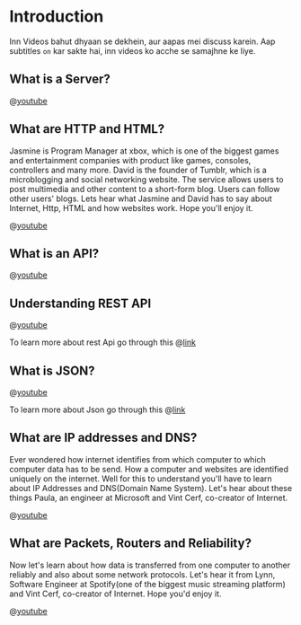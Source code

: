 # Introduction

Inn Videos bahut dhyaan se dekhein, aur aapas mei discuss karein. Aap subtitles `on` kar sakte hai, inn videos ko acche se samajhne ke liye.

## What is a Server?

@[youtube](Nu-18s6EeM8)

## What are HTTP and HTML?

Jasmine is Program Manager at xbox, which is one of the biggest games and entertainment companies with product like games, consoles, controllers and many more. David is the founder of Tumblr, which is a microblogging and social networking website. The service allows users to post multimedia and other content to a short-form blog. Users can follow other users' blogs. Lets hear what Jasmine and David has to say about Internet, Http, HTML and how websites work. Hope you'll enjoy it.

@[youtube](kBXQZMmiA4s)

## What is an API?

@[youtube](s7wmiS2mSXY)

## Understanding REST API

@[youtube](7YcW25PHnAA)

To learn more about rest Api go through this @[link](https://guide.freecodecamp.org/rest-api/)

## What is JSON?

@[youtube](7mj-p1Os6QA)

To learn more about Json go through this @[link](https://guide.freecodecamp.org/javascript/standard-objects/json/json-syntax/)

## What are IP addresses and DNS?

Ever wondered how internet identifies from which computer to which computer data has to be send. How a computer and websites are identified uniquely on the internet. Well for this to understand you'll have to learn about IP Addresses and DNS(Domain Name System). Let's hear about these things Paula, an engineer at Microsoft and Vint Cerf, co-creator of Internet.  

@[youtube](5o8CwafCxnU)

## What are Packets, Routers and Reliability?

Now let's learn about how data is transferred from one computer to another reliably and also about some network protocols. Let's hear it from Lynn, Software Engineer at Spotify(one of the biggest music streaming platform) and Vint Cerf, co-creator of Internet. Hope you'd enjoy it.

@[youtube](AYdF7b3nMto)

